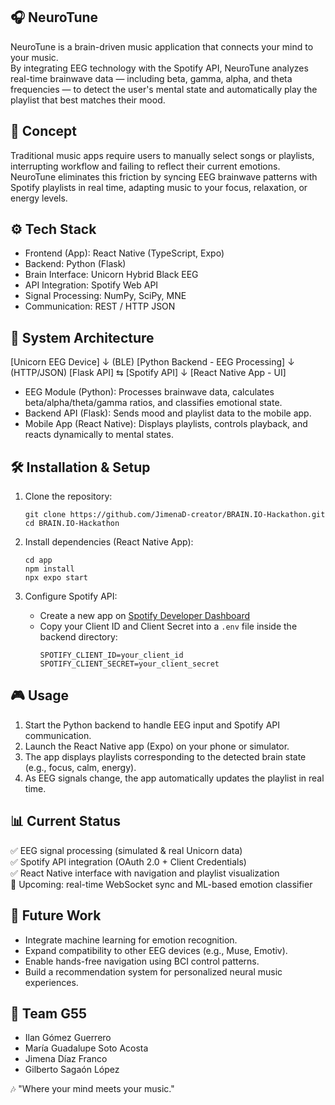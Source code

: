 
  ## 🎧 NeuroTune

  NeuroTune is a brain-driven music application that connects your mind to your music.  
  By integrating EEG technology with the Spotify API, NeuroTune analyzes real-time brainwave data — 
  including beta, gamma, alpha, and theta frequencies — to detect the user's mental state 
  and automatically play the playlist that best matches their mood.

  ## 🧠 Concept

  Traditional music apps require users to manually select songs or playlists, interrupting workflow 
  and failing to reflect their current emotions.  
  NeuroTune eliminates this friction by syncing EEG brainwave patterns with Spotify playlists 
  in real time, adapting music to your focus, relaxation, or energy levels.

  ## ⚙️ Tech Stack

  - Frontend (App): React Native (TypeScript, Expo)
  - Backend: Python (Flask)
  - Brain Interface: Unicorn Hybrid Black EEG
  - API Integration: Spotify Web API
  - Signal Processing: NumPy, SciPy, MNE
  - Communication: REST / HTTP JSON

  ## 🧩 System Architecture

  [Unicorn EEG Device]
          ↓  (BLE)
  [Python Backend - EEG Processing]
          ↓  (HTTP/JSON)
  [Flask API]  ⇆  [Spotify API]
          ↓
  [React Native App - UI]

  - EEG Module (Python): Processes brainwave data, calculates beta/alpha/theta/gamma ratios, 
    and classifies emotional state.
  - Backend API (Flask): Sends mood and playlist data to the mobile app.
  - Mobile App (React Native): Displays playlists, controls playback, and reacts dynamically 
    to mental states.

  ## 🛠️ Installation & Setup

  1. Clone the repository:
     ```
     git clone https://github.com/JimenaD-creator/BRAIN.IO-Hackathon.git
     cd BRAIN.IO-Hackathon
     ```

  2. Install dependencies (React Native App):
     ```
     cd app
     npm install
     npx expo start
     ```

  3. Configure Spotify API:
     - Create a new app on [Spotify Developer Dashboard](https://developer.spotify.com/dashboard)
     - Copy your Client ID and Client Secret into a `.env` file inside the backend directory:
       ```
       SPOTIFY_CLIENT_ID=your_client_id
       SPOTIFY_CLIENT_SECRET=your_client_secret
       ```
  ## 🎮 Usage

  1. Start the Python backend to handle EEG input and Spotify API communication.  
  2. Launch the React Native app (Expo) on your phone or simulator.  
  3. The app displays playlists corresponding to the detected brain state (e.g., focus, calm, energy).  
  4. As EEG signals change, the app automatically updates the playlist in real time.

  ## 📊 Current Status

  ✅ EEG signal processing (simulated & real Unicorn data)  
  ✅ Spotify API integration (OAuth 2.0 + Client Credentials)  
  ✅ React Native interface with navigation and playlist visualization  
  🚧 Upcoming: real-time WebSocket sync and ML-based emotion classifier  

  ## 🌟 Future Work

  - Integrate machine learning for emotion recognition.  
  - Expand compatibility to other EEG devices (e.g., Muse, Emotiv).  
  - Enable hands-free navigation using BCI control patterns.  
  - Build a recommendation system for personalized neural music experiences.  

  ## 👥 Team G55

  - Ilan Gómez Guerrero  
  - María Guadalupe Soto Acosta  
  - Jimena Díaz Franco  
  - Gilberto Sagaón López  

  🎶 "Where your mind meets your music."

